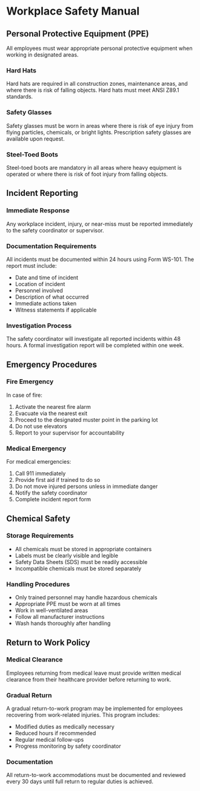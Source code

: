# Workplace Safety Manual

## Personal Protective Equipment (PPE)

All employees must wear appropriate personal protective equipment when working in designated areas.

### Hard Hats
Hard hats are required in all construction zones, maintenance areas, and where there is risk of falling objects. Hard hats must meet ANSI Z89.1 standards.

### Safety Glasses
Safety glasses must be worn in areas where there is risk of eye injury from flying particles, chemicals, or bright lights. Prescription safety glasses are available upon request.

### Steel-Toed Boots
Steel-toed boots are mandatory in all areas where heavy equipment is operated or where there is risk of foot injury from falling objects.

## Incident Reporting

### Immediate Response
Any workplace incident, injury, or near-miss must be reported immediately to the safety coordinator or supervisor.

### Documentation Requirements
All incidents must be documented within 24 hours using Form WS-101. The report must include:

- Date and time of incident
- Location of incident  
- Personnel involved
- Description of what occurred
- Immediate actions taken
- Witness statements if applicable

### Investigation Process
The safety coordinator will investigate all reported incidents within 48 hours. A formal investigation report will be completed within one week.

## Emergency Procedures

### Fire Emergency
In case of fire:
1. Activate the nearest fire alarm
2. Evacuate via the nearest exit
3. Proceed to the designated muster point in the parking lot
4. Do not use elevators
5. Report to your supervisor for accountability

### Medical Emergency
For medical emergencies:
1. Call 911 immediately
2. Provide first aid if trained to do so
3. Do not move injured persons unless in immediate danger
4. Notify the safety coordinator
5. Complete incident report form

## Chemical Safety

### Storage Requirements
- All chemicals must be stored in appropriate containers
- Labels must be clearly visible and legible
- Safety Data Sheets (SDS) must be readily accessible
- Incompatible chemicals must be stored separately

### Handling Procedures
- Only trained personnel may handle hazardous chemicals
- Appropriate PPE must be worn at all times
- Work in well-ventilated areas
- Follow all manufacturer instructions
- Wash hands thoroughly after handling

## Return to Work Policy

### Medical Clearance
Employees returning from medical leave must provide written medical clearance from their healthcare provider before returning to work.

### Gradual Return
A gradual return-to-work program may be implemented for employees recovering from work-related injuries. This program includes:

- Modified duties as medically necessary
- Reduced hours if recommended
- Regular medical follow-ups
- Progress monitoring by safety coordinator

### Documentation
All return-to-work accommodations must be documented and reviewed every 30 days until full return to regular duties is achieved.
